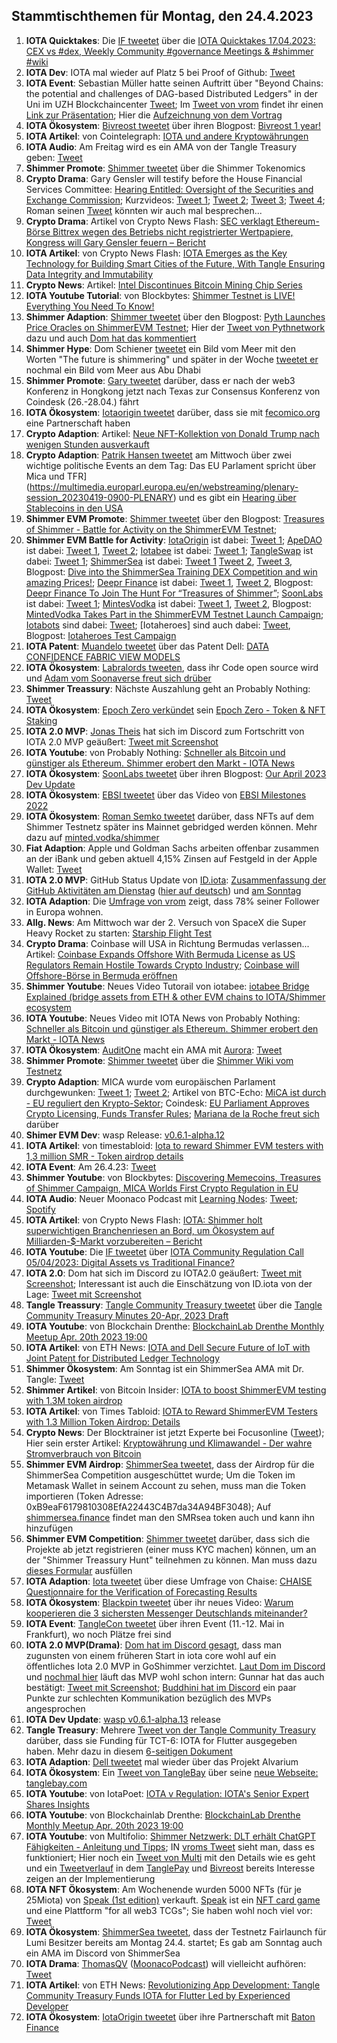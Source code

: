## Stammtischthemen für Montag, den 24.4.2023

1. **IOTA Quicktakes**: Die [IF tweetet](https://twitter.com/iota/status/1647887755291009027?s=20) über die [IOTA Quicktakes 17.04.2023: CEX vs #dex, Weekly Community #governance Meetings & #shimmer #wiki](https://www.youtube.com/watch?v=wgfZMybWiqc&list=PLMbc46iGTB_QyqqU-QwbFsrVd9-HN55i_&index=1)
2. **IOTA Dev**: IOTA mal wieder auf Platz 5 bei Proof of Github: [Tweet](https://twitter.com/ProofofGitHub/status/1648234930051137537?s=20)
3. **IOTA Event**: Sebastian Müller hatte seinen Auftritt über "Beyond Chains: the potential and challenges of DAG-based Distributed Ledgers" in der Uni im UZH Blockchaincenter [Tweet](https://twitter.com/uzh_blockchain/status/1647904420162682889?s=20); Im [Tweet von vrom](https://twitter.com/Vrom14286662/status/1648952882501230592?s=20) findet ihr einen [Link zur Präsentation](https://drive.google.com/file/d/1rjE-qoyncIoFVhP5u-ekesOrdNDqU9C9/view); Hier die [Aufzeichnung von dem Vortrag](https://uzh.mediaspace.cast.switch.ch/media/Beyond+ChainsA+the+potential+and+challenges+of+DAG-based+Distributed+Ledgers/0_fg0xhz4a)
4. **IOTA Ökosystem**: [Bivreost tweetet](https://twitter.com/bivreost/status/1648053662504087552?s=20) über ihren Blogpost: [Bivreost 1 year!](https://bivreostwallet.medium.com/%D0%B1%D0%B8%D0%B2%D1%80%D0%B5%D0%BE%D1%81%D1%82-1-%D0%B3%D0%BE%D0%B4-1a6d8d268515)
5. **IOTA Artikel**: von Cointelegraph: [IOTA und andere Kryptowährungen](https://de.cointelegraph.com/learn/iota-und-andere-kryptow%C3%A4hrungen)
6. **IOTA Audio**: Am Freitag wird es ein AMA von der Tangle Treasury geben: [Tweet](https://twitter.com/TangleTreasury/status/1648038757394706443?s=20)
7. **Shimmer Promote**: [Shimmer tweetet](https://twitter.com/shimmernet/status/1648219871279210497?s=20) über die Shimmer Tokenomics
8. **Crypto Drama**: Gary Gensler will testify before the House Financial Services Committee: [Hearing Entitled: Oversight of the Securities and Exchange Commission](https://www.youtube.com/watch?v=DmipafFCli0); Kurzvideos: [Tweet 1](https://twitter.com/CryptoNewsFlas3/status/1648558408344150018?s=20); [Tweet 2](https://twitter.com/1CrypticPoet/status/1648360519588347905?s=20); [Tweet 3](https://twitter.com/WatcherGuru/status/1648387358696284167?s=20); [Tweet 4](https://twitter.com/digitalassetbuy/status/1648348362658418688?s=20); Roman seinen [Tweet](https://twitter.com/RomanReher/status/1648353672416354305?s=20) könnten wir auch mal besprechen...
9. **Crypto Drama**: Artikel von Crypto News Flash: [SEC verklagt Ethereum-Börse Bittrex wegen des Betriebs nicht registrierter Wertpapiere, Kongress will Gary Gensler feuern – Bericht](https://www.crypto-news-flash.com/de/sec-verklagt-ethereum-boerse-bittrex-wegen-des-betriebs-nicht-registrierter-wertpapiere-kongress-will-gary-gensler-feuern-bericht/?feed_id=14813&_unique_id=643e5f2935d46)
10. **IOTA Artikel**: von Crypto News Flash: [IOTA Emerges as the Key Technology for Building Smart Cities of the Future, With Tangle Ensuring Data Integrity and Immutability](https://www.crypto-news-flash.com/iota-emerges-as-the-key-technology-for-building-smart-cities-of-the-future-with-tangle-ensuring-data-integrity-and-immutability/)
11. **Crypto News**: Artikel: [Intel Discontinues Bitcoin Mining Chip Series](https://www.coindesk.com/tech/2023/04/18/intel-discontinues-bitcoin-mining-chip-series/)
12. **IOTA Youtube Tutorial**: von Blockbytes: [Shimmer Testnet is LIVE! Everything You Need To Know!](https://www.youtube.com/watch?v=uPI8VzPeCT0)
13. **Shimmer Adaption**: [Shimmer tweetet](https://twitter.com/shimmernet/status/1648310420396965889?s=20) über den Blogpost: [Pyth Launches Price Oracles on ShimmerEVM Testnet](https://blog.shimmer.network/pyth-launches-on-shimmerevm-testnet/); Hier der [Tweet von Pythnetwork](https://twitter.com/PythNetwork/status/1648311792597344262?s=20) dazu und auch [Dom hat das kommentiert](https://twitter.com/DomSchiener/status/1648314021236424705?s=20)
14. **Shimmer Hype**: Dom Schiener [tweetet](https://twitter.com/DomSchiener/status/1648402860764266498?s=20) ein Bild vom Meer mit den Worten "The future is shimmering" und später in der Woche [tweetet er](https://twitter.com/DomSchiener/status/1649062875699326977?s=20) nochmal ein Bild vom Meer aus Abu Dhabi
15. **Shimmer Promote**: [Gary tweetet](https://twitter.com/GarrettBullish/status/1648557382635597825?s=20) darüber, dass er nach der web3 Konferenz in Hongkong jetzt nach Texas zur Consensus Konferenz von Coindesk (26.-28.04.) fährt
16. **IOTA Ökosystem**: [Iotaorigin tweetet](https://twitter.com/origin_iota/status/1528717699928440833?s=20) darüber, dass sie mit [fecomico.org](https://fecomico.org/) eine Partnerschaft haben
17. **Crypto Adaption**: Artikel: [Neue NFT-Kollektion von Donald Trump nach wenigen Stunden ausverkauft](https://www.btc-echo.de/schlagzeilen/neue-nft-kollektion-von-donald-trump-nach-wenigen-stunden-ausverkauft-162933/)
18. **Crypto Adaption**: [Patrik Hansen tweetet](https://twitter.com/paddi_hansen/status/1648628399089303552?s=20) am Mittwoch über zwei wichtige politische Events an dem Tag: Das EU Parlament spricht über Mica und TFR](https://multimedia.europarl.europa.eu/en/webstreaming/plenary-session_20230419-0900-PLENARY) und es gibt ein [Hearing über Stablecoins in den USA](https://www.youtube.com/watch?v=ti0CDUxTAWI)
19. **Shimmer EVM Promote**: [Shimmer tweetet](https://twitter.com/shimmernet/status/1648672810426826752?s=20) über den Blogpost: [Treasures of Shimmer - Battle for Activity on the ShimmerEVM Testnet](https://blog.shimmer.network/treasures-of-shimmer-announcement/); 
20. **Shimmer EVM Battle for Activity**: [IotaOrigin](https://twitter.com/origin_iota) ist dabei: [Tweet 1](https://twitter.com/origin_iota/status/1648674285861363712?s=20); [ApeDAO](https://twitter.com/iotapes) ist dabei: [Tweet 1](https://twitter.com/Vrom14286662/status/1648679182061166592?s=20), [Tweet 2](https://twitter.com/0xAlphaRho/status/1648976098275852289?s=20); [Iotabee](https://twitter.com/iotabee) ist dabei: [Tweet 1](https://twitter.com/iotabee/status/1648680079134793728?s=20); [TangleSwap](https://twitter.com/TangleSwap) ist dabei: [Tweet 1](https://twitter.com/TangleSwap/status/1648682268855095297?s=20); [ShimmerSea](https://twitter.com/ShimmerSeaDEX) ist dabei: [Tweet 1](https://twitter.com/ShimmerSeaDEX/status/1646073776855982080?s=20) [Tweet 2](https://twitter.com/ShimmerSeaDEX/status/1648738494468980748?s=20), [Tweet 3](https://twitter.com/ShimmerSeaDEX/status/1648929492323246082?s=20), Blogpost: [Dive into the ShimmerSea Training DEX Competition and win amazing Prices!](https://medium.com/@shimmerseadefi/dive-into-the-shimmersea-training-dex-competition-and-win-amazing-prices-2ac05d53f832); [Deepr Finance](https://twitter.com/DeeprFinance) ist dabei: [Tweet 1](https://twitter.com/DeeprFinance/status/1648682275976912896?s=20), [Tweet 2](https://twitter.com/DeeprFinance/status/1649036336899162113?s=20), Blogpost: [Deepr Finance To Join The Hunt For “Treasures of Shimmer”](https://medium.com/@Deepr.Finance/deepr-finance-to-join-the-hunt-for-treasures-of-shimmer-7e20d937c001); [SoonLabs](https://twitter.com/soon_labs) ist dabei: [Tweet 1](https://twitter.com/soon_labs/status/1648743200113426432?s=20); [MintesVodka](https://twitter.com/MintedVodka) ist dabei: [Tweet 1](https://twitter.com/romansemko/status/1648961356194881536?s=20), [Tweet 2](https://twitter.com/MintedVodka/status/1648986157831553024?s=20), Blogpost: [MintedVodka Takes Part in the ShimmerEVM Testnet Launch Campaign](https://medium.com/gat-network/mintedvodka-takes-part-in-the-shimmerevm-testnet-launch-campaign-274f536dcea9); [Iotabots](https://twitter.com/iotabots) sind dabei: [Tweet](https://twitter.com/huhn511/status/1649025196160843776?s=20); [Iotaheroes] sind auch dabei: [Tweet](https://twitter.com/IotaHeroes/status/1649049151689347075?s=20), Blogpost: [Iotaheroes Test Campaign](https://www.iotaheroes.com/blog/iotaheroes-testnet-campaign)
21. **IOTA Patent**: [Muandelo tweetet](https://twitter.com/muandelo/status/1648703135685177344?s=20) über das Patent Dell: [DATA CONFIDENCE FABRIC VIEW MODELS](https://worldwide.espacenet.com/patent/search/family/085796796/publication/US2023113941A1?q=pn%3DUS2023113941A1)
22. **IOTA Ökosystem**: [Labralords tweeten](https://twitter.com/labralords/status/1648650814590791686?s=20), dass ihr Code open source wird und [Adam vom Soonaverse freut sich drüber](https://twitter.com/adam_unchained/status/1648718729151397892?s=20)
23. **Shimmer Treassury**: Nächste Auszahlung geht an Probably Nothing: [Tweet](https://twitter.com/TangleTreasury/status/1648722745771827201?s=20)
24. **IOTA Ökosystem**: [Epoch Zero verkündet](https://twitter.com/Epoch_0/status/1648371770355859467?s=20) sein [Epoch Zero - Token & NFT Staking](https://medium.com/@EpochZer0/staking-657bf6adfe44)
25. **IOTA 2.0 MVP**: [Jonas Theis](https://twitter.com/jonastheis_) hat sich im Discord zum Fortschritt von IOTA 2.0 MVP geäußert: [Tweet mit Screenshot](https://twitter.com/Vrom14286662/status/1648693580100169729?s=20)
26. **IOTA Youtube**: von Probably Nothing: [Schneller als Bitcoin und günstiger als Ethereum. Shimmer erobert den Markt - IOTA News](https://www.youtube.com/watch?v=ZBEnkaGR6Sw)
27. **IOTA Ökosystem**: [SoonLabs tweetet](https://twitter.com/soon_labs/status/1648913450981269504?s=20) über ihren Blogpost: [Our April 2023 Dev Update](https://soonlabs.medium.com/our-april-2023-dev-update-f15827e2b3cd) 
28. **IOTA Ökosystem**: [EBSI tweetet](https://twitter.com/EU_EBSI/status/1648972453916422144?s=20) über das Video von [EBSI Milestones 2022](https://youtu.be/so6oZ5opAA8)
29. **IOTA Ökosystem**: [Roman Semko tweetet](https://twitter.com/romansemko/status/1648961356194881536?s=20) darüber, dass NFTs auf dem Shimmer Testnetz später ins Mainnet gebridged werden können. Mehr dazu auf [minted.vodka/shimmer](https://minted.vodka/shimmer)
30. **Fiat Adaption**: Apple und Goldman Sachs arbeiten offenbar zusammen an der iBank und geben aktuell 4,15% Zinsen auf Festgeld in der Apple Wallet: [Tweet](https://twitter.com/marcfriedrich7/status/1648556385905307649?s=20)
31. **IOTA 2.0 MVP**: GitHub Status Update von [ID.iota](https://twitter.com/id_iota): [Zusammenfassung der GitHub Aktivitäten am Dienstag](https://twitter.com/id_iota/status/1648944605336043522?s=20) ([hier auf deutsch](https://www.iota-talk.com/forum/index.php?thread/14-iota-talk/&postID=117006#post117006)) und [am Sonntag](https://twitter.com/id_iota/status/1650187252574683139?s=20)
32. **IOTA Adaption**: Die [Umfrage von vrom](https://twitter.com/Vrom14286662/status/1648542075208572929?s=20) zeigt, dass 78% seiner Follower in Europa wohnen. 
33. **Allg. News**: Am Mittwoch war der 2. Versuch von SpaceX die Super Heavy Rocket zu starten: [Starship Flight Test](https://www.youtube.com/live/-1wcilQ58hI?feature=share&t=2664)
34. **Crypto Drama**: Coinbase will USA in Richtung Bermudas verlassen... Artikel: [Coinbase Expands Offshore With Bermuda License as US Regulators Remain Hostile Towards Crypto Industry](https://coinpedia.org/news/coinbase-expands-offshore-with-bermuda-license-as-us-regulators-remain-hostile-towards-crypto-industry/); [Coinbase will Offshore-Börse in Bermuda eröffnen](https://www.btc-echo.de/schlagzeilen/coinbase-will-offshore-boerse-in-bermuda-eroeffnen-163028/)
35. **Shimmer Youtube**: Neues Video Tutorail von iotabee: [iotabee Bridge Explained (bridge assets from ETH & other EVM chains to IOTA/Shimmer ecosystem](https://www.youtube.com/watch?v=wZIB54F-ioE&t=6s)
36. **IOTA Youtube**: Neues Video mit IOTA News von Probably Nothing: [Schneller als Bitcoin und günstiger als Ethereum. Shimmer erobert den Markt - IOTA News](https://youtu.be/ZBEnkaGR6Sw) 
37. **IOTA Ökosystem**: [AuditOne](https://twitter.com/auditone_team) macht ein AMA mit [Aurora](https://twitter.com/auroraisnear): [Tweet](https://twitter.com/auditone_team/status/1648971076204916736?s=20)
38. **Shimmer Promote**: [Shimmer tweetet](https://twitter.com/shimmernet/status/1648989892368580609?s=20) über die [Shimmer Wiki vom Testnetz](https://wiki.iota.org/shimmer/smart-contracts/guide/chains_and_nodes/testnet/)
39. **Crypto Adaption**: MICA wurde vom europäischen Parlament durchgewunken: [Tweet 1](https://twitter.com/DrStefanBerger/status/1649000678528884738?s=20); [Tweet 2](https://twitter.com/paddi_hansen/status/1649014582009110533?s=20); Artikel von BTC-Echo: [MiCA ist durch - EU reguliert den Krypto-Sektor](https://www.btc-echo.de/news/mica-ist-durch-eu-reguliert-den-krypto-sektor-162995/); Coindesk: [EU Parliament Approves Crypto Licensing, Funds Transfer Rules](https://www.coindesk.com/policy/2023/04/20/eu-parliament-approves-crypto-licensing-funds-transfer-rules/?utm_term=organic&utm_source=twitter&utm_medium=social&utm_campaign=coindesk_main&utm_content=editorial); [Mariana de la Roche freut sich](https://twitter.com/Marianadlrw/status/1649027130573955074?s=20) darüber
40. **Shimer EVM Dev**: wasp Release: [v0.6.1-alpha.12](https://github.com/iotaledger/wasp/releases/tag/v0.6.1-alpha.12)
41. **IOTA Artikel**: von timestabloid: [Iota to reward Shimmer EVM testers with 1,3 million SMR - Token airdrop details](https://timestabloid.com/iota-to-reward-shimmerevm-testers-with-1-3-million-token-airdrop-details/)
42. **IOTA Event**: Am 26.4.23: [Tweet](https://twitter.com/iota/status/1649050290858106886?s=20)
43. **Shimmer Youtube**: von Blockbytes: [Discovering Memecoins, Treasures of Shimmer Campaign, MICA Worlds First Crypto Regulation in EU](https://www.youtube.com/watch?v=wRvLYbkxdEQ)
44. **IOTA Audio**: Neuer Moonaco Podcast mit [Learning Nodes](https://twitter.com/learning_nodes): [Tweet](https://twitter.com/MoonacoPodcast/status/1648991259896209411?s=20); [Spotify](https://open.spotify.com/episode/02LvgQIg1JJOe0i0q5OXwm?si=fgoD0EAsQQGz-CJfVNWMaQ&dd=1&nd=1)
45. **IOTA Artikel**: von Crypto News Flash: [IOTA: Shimmer holt superwichtigen Branchenriesen an Bord, um Ökosystem auf Milliarden-$-Markt vorzubereiten – Bericht](https://www.crypto-news-flash.com/de/iota-shimmer-holt-superwichtigen-branchenriesen-an-bord-um-oekosystem-auf-milliarden-markt-vorzubereiten-bericht/)
46. **IOTA Youtube**: Die [IF tweetet](https://twitter.com/iota/status/1649140884397588480?s=20) über [IOTA Community Regulation Call 05/04/2023: Digital Assets vs Traditional Finance?](https://www.youtube.com/watch?v=SQV9ACh_2fY)
47. **IOTA 2.0**: Dom hat sich im Discord zu IOTA2.0 geäußert: [Tweet mit Screenshot](https://twitter.com/Vrom14286662/status/1649268058538557441?s=20); Interessant ist auch die Einschätzung von ID.iota von der Lage: [Tweet mit Screenshot](https://twitter.com/Vrom14286662/status/1650024966455283712?s=20)
48. **Tangle Treassury**: [Tangle Community Treasury tweetet](https://twitter.com/TangleTreasury/status/1649088284532916234?s=20) über die [Tangle Community Treasury Minutes 20-Apr, 2023 Draft](https://tangletreasury.notion.site/Tangle-Community-Treasury-Minutes-20-Apr-2023-Draft-65b82ff404324199ace70dedbbc8dd88)
49. **IOTA Youtube**: von Blockchain Drenthe: [BlockchainLab Drenthe Monthly Meetup Apr. 20th 2023 19:00](https://www.youtube.com/watch?v=R99pIOm0onM)
50. **IOTA Artikel**: von ETH News: [IOTA and Dell Secure Future of IoT with Joint Patent for Distributed Ledger Technology](https://www.ethnews.com/iota-and-dell-secure-future-of-iot-with-joint-patent-for-distributed-ledger-technology/)
51. **Shimmer Ökosystem**: Am Sonntag ist ein ShimmerSea AMA mit Dr. Tangle: [Tweet](https://twitter.com/ShimmerSeaDEX/status/1649291876736856065?s=20)
52. **Shimmer Artikel**: von Bitcoin Insider: [IOTA to boost ShimmerEVM testing with 1.3M token airdrop](https://www.bitcoininsider.org/article/212722/iota-boost-shimmerevm-testing-13m-token-airdrop)
53. **IOTA Artikel**: von Times Tabloid: [IOTA to Reward ShimmerEVM Testers with 1.3 Million Token Airdrop: Details](https://timestabloid.com/iota-to-reward-shimmerevm-testers-with-1-3-million-token-airdrop-details/)
54. **Crypto News**: Der Blocktrainer ist jetzt Experte bei Focusonline ([Tweet](https://twitter.com/blocktrainer/status/1649357757617774592?s=20)); Hier sein erster Artikel: [Kryptowährung und Klimawandel - Der wahre Stromverbrauch von Bitcoin](https://www.focus.de/experten/kryptowaehrung-und-klimawandel-der-wahre-stromverbrauch-von-bitcoin_id_191705084.html)
55. **Shimmer EVM Airdrop**: [ShimmerSea tweetet](https://twitter.com/ShimmerSeaDEX/status/1649395402540560386?s=20), dass der Airdrop für die ShimmerSea Competition ausgeschüttet wurde; Um die Token im Metamask Wallet in seinem Account zu sehen, muss man die Token importieren (Token Adresse: 0xB9eaF6179810308EfA22443C4B7da34A94BF3048); Auf [shimmersea.finance](https://shimmersea.finance/swap) findet man den SMRsea token auch und kann ihn hinzufügen
56. **Shimmer EVM Competition**: [Shimmer tweetet](https://twitter.com/shimmernet/status/1649397585411465216?s=20) darüber, dass sich die Projekte ab jetzt registrieren (einer muss KYC machen) können, um an der "Shimmer Treassury Hunt" teilnehmen zu können. Man muss dazu [dieses Formular](https://airtable.com/shr6nWErtWtREU9k0) ausfüllen
57. **IOTA Adaption**: [Iota tweetet](https://twitter.com/iota/status/1649412679038009347) über diese Umfrage von Chaise: [CHAISE Questionnaire for the Verification of Forecasting Results](https://docs.google.com/forms/d/e/1FAIpQLSey52Z-2hbfNS5FYnNudjh6gYx55v_y-eeTv9GSRInqh9Yh9Q/viewform)
58. **IOTA Ökosystem**: [Blackpin tweetet](https://twitter.com/BLACKPIN_GmbH/status/1649413300805853186?s=20) über ihr neues Video: [Warum kooperieren die 3 sichersten Messenger Deutschlands miteinander?](https://www.youtube.com/watch?v=6jgaLnJik_8)
59. **IOTA Event**: [TangleCon tweetet](https://twitter.com/TangleCon/status/1649421586963759104?s=20) über ihren Event (11.-12. Mai in Frankfurt), wo noch Plätze frei sind
60. **IOTA 2.0 MVP(Drama)**: [Dom hat im Discord gesagt](https://discord.com/channels/397872799483428865/738665041217323068/1098883584196096010), dass man zugunsten von einem früheren Start in iota core wohl auf ein öffentliches Iota 2.0 MVP in GoShimmer verzichtet. [Laut Dom im Discord](https://discord.com/channels/397872799483428865/738665041217323068/1098884115610222622) und [nochmal hier](https://discord.com/channels/397872799483428865/738665041217323068/1098884927073820723) läuft das MVP wohl schon intern: Gunnar hat das auch bestätigt: [Tweet mit Screenshot](https://twitter.com/Vrom14286662/status/1650044258408189953?s=20); [Buddhini hat im Discord](https://discord.com/channels/397872799483428865/397872799483428867/1099608746155593749) ein paar Punkte zur schlechten Kommunikation bezüglich des MVPs angesprochen
61. **IOTA Dev Update**: [wasp v0.6.1-alpha.13](https://github.com/iotaledger/wasp/releases/tag/v0.6.1-alpha.13) release
62. **Tangle Treasury**: Mehrere [Tweet von der Tangle Community Treasury](https://twitter.com/TangleTreasury/status/1649883907959971840?s=20) darüber, dass sie Funding für TCT-6: IOTA for Flutter ausgegeben haben. Mehr dazu in diesem [6-seitigen Dokument](https://drive.google.com/file/d/165V6zVYL4kWaXyQLwl4s7kx0F3X7xowA/view)
63. **IOTA Adaption**: [Dell tweetet](https://twitter.com/Dell_Edge/status/1649782678521094151?s=20) mal wieder über das Projekt Alvarium
64. **IOTA Ökosystem**: Ein [Tweet von TangleBay](https://twitter.com/tanglebay/status/1649850976910671878?s=20) über seine [neue Webseite: tanglebay.com](https://www.tanglebay.com/)
65. **IOTA Youtube**: von IotaPoet: [IOTA v Regulation: IOTA's Senior Expert Shares Insights](https://www.youtube.com/watch?v=NPJDmKKbId4)
66. **IOTA Youtube**: von Blockchainlab Drenthe: [BlockchainLab Drenthe Monthly Meetup Apr. 20th 2023 19:00](https://www.youtube.com/watch?v=R99pIOm0onM)
67. **IOTA Youtube**: von Multifolio: [Shimmer Netzwerk: DLT erhält ChatGPT Fähigkeiten - Anleitung und Tipps](https://www.youtube.com/watch?v=mBNe1Fofj5c); IN [vroms Tweet](https://twitter.com/Vrom14286662/status/1650039508467892225?s=20) sieht man, dass es funktioniert; Hier noch ein [Tweet von Multi](https://twitter.com/multifolio/status/1650035385412595713?s=20) mit den Details wie es geht und ein [Tweetverlauf](https://twitter.com/Vrom14286662/status/1650053273229881346?s=20) in dem [TanglePay](https://twitter.com/GarrettBullish/status/1650060114689392640?s=20) und [Bivreost](https://twitter.com/RodionVikol/status/1650078072555577344?s=20) bereits Interesse zeigen an der Implementierung
68. **IOTA NFT Ökosystem**: Am Wochenende wurden 5000 NFTs (für je 25Miota) von [Speak (1st edition)](https://soonaverse.com/collection/0x2fee5f74fb28cea2c51601ff35e4979138058c08) verkauft. [Speak](https://twitter.com/SpeakNFT) ist ein [NFT card game](https://www.playspeak.xyz/) und eine Plattform "for all web3 TCGs"; Sie haben wohl noch viel vor: [Tweet](https://twitter.com/SpeakNFT/status/1650079797127544832?s=20)
69. **IOTA Ökosystem**: [ShimmerSea tweetet](https://twitter.com/ShimmerSeaDEX/status/1649761767227105281?s=20), dass der Testnetz Fairlaunch für Lumi Besitzer bereits am Montag 24.4. startet; Es gab am Sonntag auch ein AMA im Discord von ShimmerSea
70. **IOTA Drama**: [ThomasQV](https://twitter.com/ThomasQvOG) ([MoonacoPodcast](https://twitter.com/MoonacoPodcast)) will vielleicht aufhören: [Tweet](https://twitter.com/ThomasQvOG/status/1650124096657670147?s=20)
71. **IOTA Artikel**: von ETH News: [Revolutionizing App Development: Tangle Community Treasury Funds IOTA for Flutter Led by Experienced Developer](https://www.ethnews.com/revolutionizing-app-development-tangle-community-treasury-funds-iota-for-flutter-led-by-experienced-developer/)
72. **IOTA Ökosystem**: [IotaOrigin tweetet](https://twitter.com/origin_iota/status/1650152101698318337?s=20) über ihre Partnerschaft mit [Baton Finance](https://twitter.com/BatonFinance)
